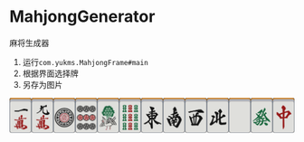 # MahjongGenerator

麻将生成器

1. 运行`com.yukms.MahjongFrame#main`
1. 根据界面选择牌
1. 另存为图片

![example](example.png)
